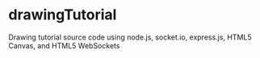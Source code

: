 drawingTutorial
===============

Drawing tutorial source code using node.js, socket.io, express.js, HTML5 Canvas, and HTML5 WebSockets